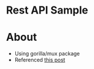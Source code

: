 # Rest API Sample

# About
- Using gorilla/mux package
- Referenced [this post](https://dev.to/moficodes/build-your-first-rest-api-with-go-2gcj)
